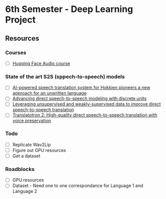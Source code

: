 # 6th Semester - Deep Learning Project

## Resources 

### Courses

- [ ] [Hugging Face Audio course](https://huggingface.co/learn/audio-course/chapter0/introduction)

### State of the art S2S (sppech-to-speech) models

- [ ] [AI-powered speech translation system for Hokkien pioneers a new approach for an unwritten language](⁠https://ai.meta.com/blog/ai-translation-hokkien/)
- [ ] [Advancing direct speech-to-speech modeling with discrete units](⁠https://ai.meta.com/blog/advancing-direct-speech-to-speech-modeling-with-discrete-units/)
- [ ] [Leveraging unsupervised and weakly-supervised data to improve direct speech-to-speech translation](⁠https://arxiv.org/abs/2203.13339)
- [ ] [Translatotron 2: High-quality direct speech-to-speech translation with voice preservation](https://arxiv.org/abs/2107.08661)

### Todo 

- [ ] Replicate Wav2Lip
- [ ] Figure out GPU resources
- [ ] Get a dataset

### Roadblocks 

- [ ] GPU resources
- [ ] Dataset - Need one to one correspondance for Language 1 and Language 2